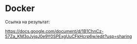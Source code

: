 # Docker
Ссылка на результат:

https://docs.google.com/document/d/1B1ChnCz-57Za_KM3oJvjqJ0e9Y0SPExgUuCFkHcrp6w/edit?usp=sharing
